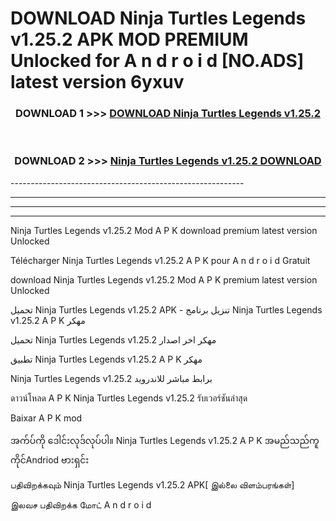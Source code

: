 # DOWNLOAD Ninja Turtles Legends v1.25.2 APK MOD PREMIUM Unlocked for A n d r o i d [NO.ADS] latest version 6yxuv 



<div align="center">

<h3>DOWNLOAD 1 >>> <a href="https://getmod2.web.app/?judul=Ninja Turtles Legends v1.25.2">DOWNLOAD Ninja Turtles Legends v1.25.2</a></h3><br>

<h3>DOWNLOAD 2 >>> <a href="https://getmod2.web.app/?judul=Ninja Turtles Legends v1.25.2">Ninja Turtles Legends v1.25.2 DOWNLOAD </a></h3>

</div>
----------------------------------------------------------

----------------------------------------------------------

----------------------------------------------------------

----------------------------------------------------------

Ninja Turtles Legends v1.25.2 Mod A P K download premium latest version Unlocked

Télécharger Ninja Turtles Legends v1.25.2 A P K pour A n d r o i d Gratuit

download Ninja Turtles Legends v1.25.2 Mod A P K premium latest version Unlocked

تحميل Ninja Turtles Legends v1.25.2 APK - تنزيل برنامج Ninja Turtles Legends v1.25.2 A P K مهكر

تحميل Ninja Turtles Legends v1.25.2 مهكر اخر اصدار

تطبيق Ninja Turtles Legends v1.25.2 A P K مهكر

Ninja Turtles Legends v1.25.2 برابط مباشر للاندرويد

ดาวน์โหลด A P K Ninja Turtles Legends v1.25.2 รับเวอร์ชันล่าสุด

Baixar A P K mod

အက်ပ်ကို ဒေါင်းလုဒ်လုပ်ပါ။ Ninja Turtles Legends v1.25.2 A P K အမည်သည်ကူကိုင်Andriod ဗားရှင်း

பதிவிறக்கவும் Ninja Turtles Legends v1.25.2 APK[ இல்லை விளம்பரங்கள்] 
 
இலவச பதிவிறக்க மோட் A n d r o i d



